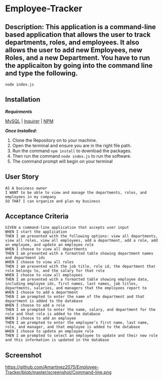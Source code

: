 # Employee-Tracker

## Description: This application is a command-line based application that allows the user to track departments, roles, and employees. It also allows the user to add new Employees, new Roles, and a new Department. You have to run the applicaiton by going into the command line and type the following.

```
node index.js
```

## Installation
***Requirments***

[MySQL](https://www.npmjs.com/package/mysql2) | [Inquirer](https://www.npmjs.com/package/inquirer) | [NPM](https://docs.npmjs.com/cli/v8/commands/npm-install)

***Once Installed:***
1. Clone the Repository on to your machine.
2. Open the terminal and ensure you are in the right file path.
3. Run the command ```npm install``` to download the packages.
4. Then run the command ```node index.js``` to run the software.
5. The command prompt will begin on your terminal

## User Story 
```
AS A business owner
I WANT to be able to view and manage the departments, roles, and employees in my company
SO THAT I can organize and plan my business
```
## Acceptance Criteria
```
GIVEN a command-line application that accepts user input
WHEN I start the application
THEN I am presented with the following options: view all departments, view all roles, view all employees, add a department, add a role, add an employee, and update an employee role
WHEN I choose to view all departments
THEN I am presented with a formatted table showing department names and department ids
WHEN I choose to view all roles
THEN I am presented with the job title, role id, the department that role belongs to, and the salary for that role
WHEN I choose to view all employees
THEN I am presented with a formatted table showing employee data, including employee ids, first names, last names, job titles, departments, salaries, and managers that the employees report to
WHEN I choose to add a department
THEN I am prompted to enter the name of the department and that department is added to the database
WHEN I choose to add a role
THEN I am prompted to enter the name, salary, and department for the role and that role is added to the database
WHEN I choose to add an employee
THEN I am prompted to enter the employee’s first name, last name, role, and manager, and that employee is added to the database
WHEN I choose to update an employee role
THEN I am prompted to select an employee to update and their new role and this information is updated in the database
```
## Screenshot
https://github.com/Amartinez2075/Employee-Tracker/blob/master/screenshot/Command-line.png
